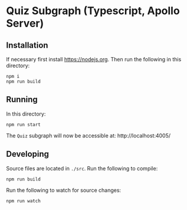 # Quiz Subgraph (Typescript, Apollo Server)

## Installation

If necessary first install https://nodejs.org. Then run the following in this directory:

```
npm i
npm run build
```

## Running

In this directory:

```
npm run start
```

The `Quiz` subgraph will now be accessible at: http://localhost:4005/

## Developing

Source files are located in `./src`. Run the following to compile:

```
npm run build
```

Run the following to watch for source changes:

```
npm run watch
```
